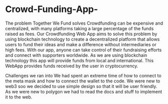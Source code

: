 # Crowd-Funding-App-

The problem Together We Fund solves
Crowdfunding can be expensive and centralized, with many platforms taking a large percentage of the funds raised as fees. Our Crowdfunding Web App aims to solve this problem by using blockchain technology to create a decentralized platform that allows users to fund their ideas and make a difference without intermediaries or high fees. With our app, anyone can take control of their fundraising efforts and connect with supporters worldwide. As we are using blockchain technology this app will provide funds from local and international. This WebApp provides funds received by the user
in cryptocurrency.

Challenges we ran into
We had spent an extreme time of how to connect to the meta mask and how to connect the wallet to the code.
We were new to web3 soo we decided to use simple design so that it will be user friendly. As we were new to polygon we had to read the docs and stuff to implement it to the web.

